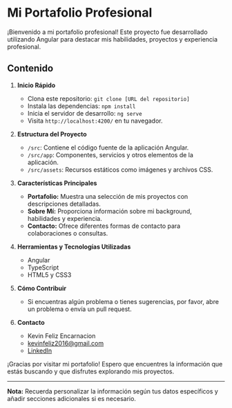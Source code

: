 # Mi Portafolio Profesional

¡Bienvenido a mi portafolio profesional! Este proyecto fue desarrollado utilizando Angular para destacar mis habilidades, proyectos y experiencia profesional.

## Contenido

1. **Inicio Rápido**
    - Clona este repositorio: `git clone [URL del repositorio]`
    - Instala las dependencias: `npm install`
    - Inicia el servidor de desarrollo: `ng serve`
    - Visita `http://localhost:4200/` en tu navegador.

2. **Estructura del Proyecto**
    - `/src`: Contiene el código fuente de la aplicación Angular.
    - `/src/app`: Componentes, servicios y otros elementos de la aplicación.
    - `/src/assets`: Recursos estáticos como imágenes y archivos CSS.

3. **Características Principales**
    - **Portafolio:** Muestra una selección de mis proyectos con descripciones detalladas.
    - **Sobre Mí:** Proporciona información sobre mi background, habilidades y experiencia.
    - **Contacto:** Ofrece diferentes formas de contacto para colaboraciones o consultas.

4. **Herramientas y Tecnologías Utilizadas**
    - Angular
    - TypeScript
    - HTML5 y CSS3

5. **Cómo Contribuir**
    - Si encuentras algún problema o tienes sugerencias, por favor, abre un problema o envía un pull request.

6. **Contacto**
    - Kevin Feliz Encarnacion
    - kevinfeliz2016@gmail.com
    - [LinkedIn](https://www.linkedin.com/in/kevin-féliz-encarnación-a20888200/)

¡Gracias por visitar mi portafolio! Espero que encuentres la información que estás buscando y que disfrutes explorando mis proyectos.

---

**Nota:** Recuerda personalizar la información según tus datos específicos y añadir secciones adicionales si es necesario.
